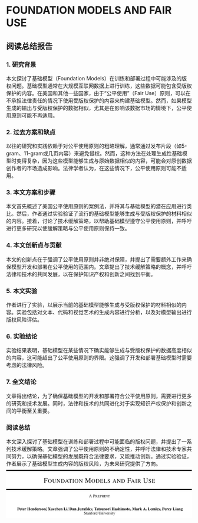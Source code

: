 # FOUNDATION MODELS AND FAIR USE

## 阅读总结报告

### 1. 研究背景

本文探讨了基础模型（Foundation Models）在训练和部署过程中可能涉及的版权问题。基础模型通常在大规模互联网数据上进行训练，这些数据可能包含受版权保护的内容。在美国和其他一些国家，由于“公平使用”（Fair Use）原则，可以在不承担法律责任的情况下使用受版权保护的内容来构建基础模型。然而，如果模型生成的输出与受版权保护的数据相似，尤其是在影响该数据市场的情境下，公平使用原则可能不再适用。

### 2. 过去方案和缺点

以往的研究和实践依赖于对公平使用原则的粗略理解，通常通过发布片段（如5-gram、11-gram或几页内容）来避免侵权。然而，这种方法在处理生成性基础模型时变得复杂，因为这些模型能够生成与原始数据相似的内容，可能会对原创数据创作者的市场造成影响。法律学者认为，在这些情况下，公平使用原则可能不适用。

### 3. 本文方案和步骤

本文首先概述了美国公平使用原则的案例法，并将其与基础模型的潜在应用进行类比。然后，作者通过实验验证了流行的基础模型能够生成与受版权保护的材料相似的内容。接着，讨论了技术缓解策略，以帮助基础模型遵守公平使用原则，并呼吁进行更多研究以使缓解策略与公平使用原则保持一致。

### 4. 本文创新点与贡献

本文的创新点在于强调了公平使用原则并非绝对保障，并提出了需要额外工作来确保模型开发和部署在公平使用的范围内。文章提出了技术缓解策略的概念，并呼吁法律和技术的共同发展，以在保护知识产权和创新之间找到平衡。

### 5. 本文实验

作者进行了实验，以展示当前的基础模型能够生成与受版权保护的材料相似的内容。实验包括对文本、代码和视觉艺术的生成内容进行分析，以及对模型输出进行版权风险评估。

### 6. 实验结论

实验结果表明，基础模型在某些情况下确实能够生成与受版权保护的数据高度相似的内容，这可能超出了公平使用原则的界限。这强调了开发和部署基础模型时需要考虑的法律风险。

### 7. 全文结论

文章得出结论，为了确保基础模型的开发和部署符合公平使用原则，需要进行更多的研究和技术发展。同时，法律和技术的共同进化对于实现知识产权保护和创新之间的平衡至关重要。

### 阅读总结

本文深入探讨了基础模型在训练和部署过程中可能面临的版权问题，并提出了一系列技术缓解策略。文章强调了公平使用原则的不确定性，并呼吁法律和技术专家共同努力，以确保基础模型的发展既符合法律要求，又能推动创新。通过实验验证，作者展示了基础模型生成内容的版权风险，为未来研究提供了方向。![](<../.gitbook/assets/image (14) (1) (1) (1) (1) (1) (1) (1) (1) (1).png>)
